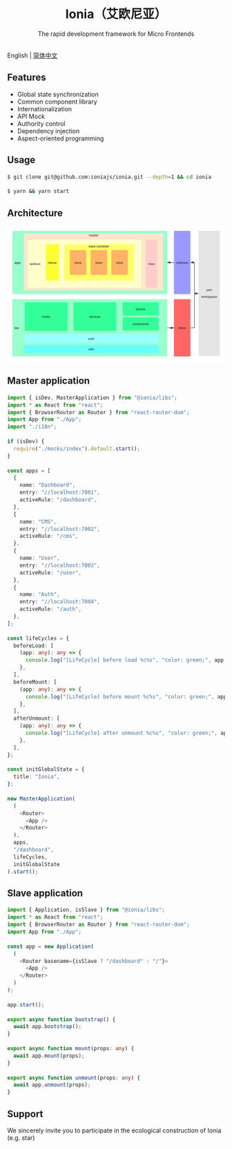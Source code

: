 <h1 align="center">Ionia（艾欧尼亚）</h1>

<div align="center">
The rapid development framework for Micro Frontends
</div>
<br/>

English | [简体中文](./README-zh_CN.md)

## Features

- Global state synchronization
- Common component library
- Internationalization
- API Mock
- Authority control
- Dependency injection
- Aspect-oriented programming

## Usage

```bash
$ git clone git@github.com:ioniajs/ionia.git --depth=1 && cd ionia

$ yarn && yarn start
```

## Architecture

![Architecture](./architecture.png)

## Master application

```ts
import { isDev, MasterApplication } from "@ionia/libs";
import * as React from "react";
import { BrowserRouter as Router } from "react-router-dom";
import App from "./App";
import "./i18n";

if (isDev) {
  require("./mocks/index").default.start();
}

const apps = [
  {
    name: "Dashboard",
    entry: "//localhost:7001",
    activeRule: "/dashboard",
  },
  {
    name: "CMS",
    entry: "//localhost:7002",
    activeRule: "/cms",
  },
  {
    name: "User",
    entry: "//localhost:7003",
    activeRule: "/user",
  },
  {
    name: "Auth",
    entry: "//localhost:7004",
    activeRule: "/auth",
  },
];

const lifeCycles = {
  beforeLoad: [
    (app: any): any => {
      console.log("[LifeCycle] before load %c%s", "color: green;", app.name);
    },
  ],
  beforeMount: [
    (app: any): any => {
      console.log("[LifeCycle] before mount %c%s", "color: green;", app.name);
    },
  ],
  afterUnmount: [
    (app: any): any => {
      console.log("[LifeCycle] after unmount %c%s", "color: green;", app.name);
    },
  ],
};

const initGlobalState = {
  title: "Ionia",
};

new MasterApplication(
  (
    <Router>
      <App />
    </Router>
  ),
  apps,
  "/dashboard",
  lifeCycles,
  initGlobalState
).start();
```

## Slave application

```ts
import { Application, isSlave } from "@ionia/libs";
import * as React from "react";
import { BrowserRouter as Router } from "react-router-dom";
import App from "./App";

const app = new Application(
  (
    <Router basename={isSlave ? "/dashboard" : "/"}>
      <App />
    </Router>
  )
);

app.start();

export async function bootstrap() {
  await app.bootstrap();
}

export async function mount(props: any) {
  await app.mount(props);
}

export async function unmount(props: any) {
  await app.unmount(props);
}
```

## Support

We sincerely invite you to participate in the ecological construction of Ionia (e.g. star)
